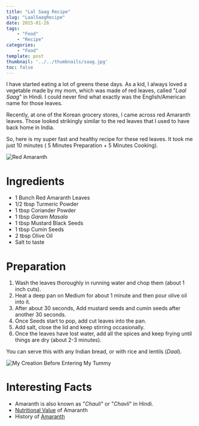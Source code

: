 ```yaml
---
title: "Lal Saag Recipe"
slug: "LaalSaagRecipe"
date: 2015-01-26
tags:
    - "Food"
    - "Recipe"
categories:
    - "Food"
template: post
thumbnail: '../../thumbnails/saag.jpg'
toc: false
---
```


I have started eating a lot of greens these days. As a kid, I always
loved a vegetable made by my mom, which was made of red leaves, called
"*Laal Saag*" in Hindi. I could never find what exactly was the
English/American name for those leaves.

Recently, at one of the Korean grocery stores, I came across red
Amaranth leaves. Those looked strikingly similar to the red leaves that
I used to have back home in India.

So, here is my super fast and healthy recipe for these red leaves. It
took me just 10 minutes ( 5 Minutes Preparation + 5 Minutes Cooking).


![Red Amaranth](https://res.cloudinary.com/sadanandsingh/image/upload/v1496963333/redSaag_vyrm11.jpg)

Ingredients
===========

-   1 Bunch Red Amaranth Leaves
-   1/2 tbsp Turmeric Powder
-   1 tbsp Coriander Powder
-   1 tbsp *Garam Masala*
-   1 tbsp Mustard Black Seeds
-   1 tbsp Cumin Seeds
-   2 tbsp Olive Oil
-   Salt to taste

Preparation
===========

1.  Wash the leaves thoroughly in running water and chop them (about 1
    inch cuts).
2.  Heat a deep pan on Medium for about 1 minute and then pour olive oil into it.
3.  After about 30 seconds, Add mustard seeds and cumin seeds after
    another 30 seconds.
4.  Once Seeds start to pop, add cut leaves into the pan.
5.  Add salt, close the lid and keep stirring occasionally.
6.  Once the leaves have lost water, add all the spices and keep frying
    until things are dry (about 2-3 minutes).

You can serve this with any Indian bread, or with rice and lentils
(*Daal*).

![My Creation Before Entering My Tummy](https://res.cloudinary.com/sadanandsingh/image/upload/v1496963333/redSaag_final_ktfqua.jpg)


Interesting Facts
=================

-   Amaranth is also known as "*Chauli*" or "*Chavli*" in Hindi.
-   [Nutritional Value](https://www.fatsecret.com/calories-nutrition/usda/amaranth-leaves) of Amaranth
-   History of [Amaranth](https://en.wikipedia.org/wiki/Amaranth#History)
